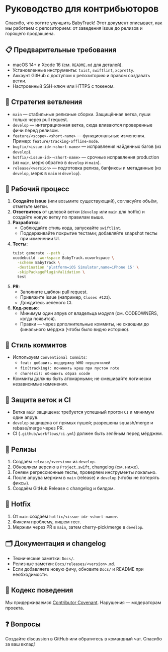 # Руководство для контрибьюторов

Спасибо, что хотите улучшить BabyTrack! Этот документ описывает, как мы работаем с репозиторием: от заведения issue до релизов и горящего продакшена.

## 📋 Предварительные требования
- macOS 14+ и Xcode 16 (см. `README.md` для деталей).
- Установленные инструменты: `tuist`, `swiftlint`, `xcpretty`.
- Аккаунт GitHub с доступом к репозиторию и правом создавать ветки.
- Настроенный SSH-ключ или HTTPS с токеном.

## 🌿 Стратегия ветвления
- `main` — стабильные релизные сборки. Защищённая ветка, пуши только через pull request.
- `develop` — интеграционная ветка, сюда вливаются проверенные фичи перед релизом.
- `feature/<scope>-<short-name>` — функциональные изменения. Пример: `feature/tracking-offline-mode`.
- `bugfix/<issue-id>-<short-name>` — исправления найденных багов (из `develop`).
- `hotfix/<issue-id>-<short-name>` — срочные исправления production (из `main`, мерж обратно в `develop` и `main`).
- `release/<version>` — подготовка релиза, багфиксы и метаданные (из `develop`, мерж в `main` и `develop`).

## 🔁 Рабочий процесс
1. **Создайте issue** (или возьмите существующий), согласуйте объём, отметьте метки.
2. **Ответвитесь** от целевой ветки (`develop` или `main` для hotfix) и создайте новую ветку по правилам выше.
3. **Разработка**:
   - Соблюдайте стиль кода, запускайте `swiftlint`.
   - Поддерживайте покрытие тестами; добавляйте snapshot тесты при изменении UI.
4. **Тесты**:
   ```bash
   tuist generate --path .
   xcodebuild -workspace BabyTrack.xcworkspace \
     -scheme BabyTrack \
     -destination 'platform=iOS Simulator,name=iPhone 15' \
     -skipPackagePluginValidation \
     test
   ```
5. **PR**:
   - Заполните шаблон pull request.
   - Привяжите issue (например, `Closes #123`).
   - Дождитесь зелёного CI.
6. **Код-ревью**:
   - Минимум один апрув от владельца модуля (см. CODEOWNERS, когда появится).
   - Правки — через дополнительные коммиты, не сквошим до финального мёрджа (чтобы было видно историю).

## 📝 Стиль коммитов
- Используем `Conventional Commits`:
  - `feat: добавить поддержку WHO перцентилей`
  - `fix(tracking): починить креш при пустом note`
  - `chore(ci): обновить образ xcode`
- Коммиты должны быть атомарными; не смешивайте логически независимые изменения.

## 🔐 Защита веток и CI
- Ветка `main` защищена: требуется успешный прогон `CI` и минимум один апрув.
- `develop` защищена от прямых пушей; разрешены squash/merge и rebase/merge через PR.
- CI (`.github/workflows/ci.yml`) должен быть зелёным перед мёрджем.

## 🚀 Релизы
1. Создаём `release/<version>` из `develop`.
2. Обновляем версию в `Project.swift`, changelog (см. ниже).
3. Гоняем регрессионные тесты, проверяем инструменты локально.
4. После апрува мержим в `main` (release) и `develop` (чтобы не потерять фиксы).
5. Создаём GitHub Release с changelog и билдом.

## 🧯 Hotfix
1. От `main` создаём `hotfix/<issue-id>-<short-name>`.
2. Фиксим проблему, пишем тест.
3. Мержим через PR в `main`, затем cherry-pick/merge в `develop`.

## 🗂️ Документация и changelog
- Технические заметки: `Docs/`.
- Релизные заметки: `Docs/releases/<version>.md`.
- Если добавляете новую фичу, обновите `Docs/` и README при необходимости.

## 🤝 Кодекс поведения
Мы придерживаемся [Contributor Covenant](CODE_OF_CONDUCT.md). Нарушения — модераторам проекта.

## ❓ Вопросы
Создайте discussion в GitHub или обратитесь в командный чат. Спасибо за ваш вклад!
